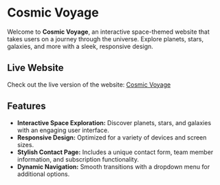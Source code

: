 # Cosmic Voyage

Welcome to **Cosmic Voyage**, an interactive space-themed website that takes users on a journey through the universe. Explore planets, stars, galaxies, and more with a sleek, responsive design.

## Live Website

Check out the live version of the website: [Cosmic Voyage](https://web-wonders.vercel.app/)

## Features

- **Interactive Space Exploration:** Discover planets, stars, and galaxies with an engaging user interface.
- **Responsive Design:** Optimized for a variety of devices and screen sizes.
- **Stylish Contact Page:** Includes a unique contact form, team member information, and subscription functionality.
- **Dynamic Navigation:** Smooth transitions with a dropdown menu for additional options.
